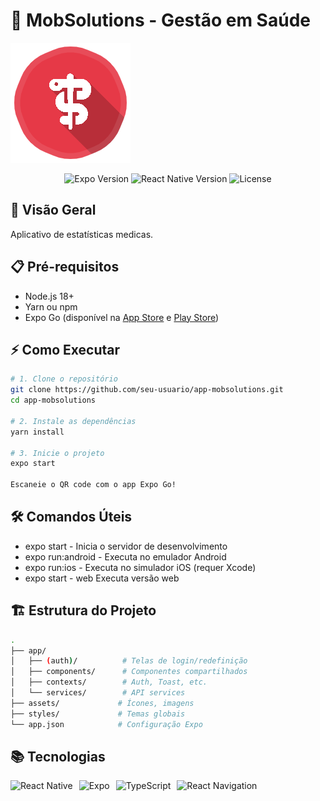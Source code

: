 # 📱 MobSolutions - Gestão em Saúde

![Logo MobSolutions](./assets/icon.png)

<p align="center">
  <img src="https://img.shields.io/badge/Expo-53.0.9-blue?logo=expo" alt="Expo Version">
  <img src="https://img.shields.io/badge/React_Native-0.79.2-61DAFB?logo=react" alt="React Native Version">
  <img src="https://img.shields.io/badge/License-0BSD-lightgrey" alt="License">
</p>

## 🚀 Visão Geral
Aplicativo de estatísticas medicas.

## 📋 Pré-requisitos
- Node.js 18+
- Yarn ou npm
- Expo Go (disponível na [App Store](https://apps.apple.com/br/app/expo-go/id982107779) e [Play Store](https://play.google.com/store/apps/details?id=host.exp.exponent))

## ⚡ Como Executar

```bash
# 1. Clone o repositório
git clone https://github.com/seu-usuario/app-mobsolutions.git
cd app-mobsolutions

# 2. Instale as dependências
yarn install

# 3. Inicie o projeto
expo start

Escaneie o QR code com o app Expo Go!

```

## 🛠 Comandos Úteis

- expo start -	Inicia o servidor de desenvolvimento
- expo run:android	- Executa no emulador Android
- expo run:ios	- Executa no simulador iOS (requer Xcode)
- expo start - web	Executa versão web

## 🏗 Estrutura do Projeto

```bash 
.
├── app/
│   ├── (auth)/          # Telas de login/redefinição
│   ├── components/      # Componentes compartilhados
│   ├── contexts/        # Auth, Toast, etc.
│   └── services/        # API services
├── assets/             # Ícones, imagens
├── styles/             # Temas globais
└── app.json            # Configuração Expo

```

## 📚 Tecnologias

<div style="display: flex; gap: 10px; flex-wrap: wrap;"> <img src="https://img.shields.io/badge/React_Native-20232A?logo=react&logoColor=61DAFB" alt="React Native"> <img src="https://img.shields.io/badge/Expo-000020?logo=expo&logoColor=white" alt="Expo"> <img src="https://img.shields.io/badge/TypeScript-3178C6?logo=typescript&logoColor=white" alt="TypeScript"> <img src="https://img.shields.io/badge/React_Navigation-6B52AE?logo=react&logoColor=white" alt="React Navigation"> </div>
